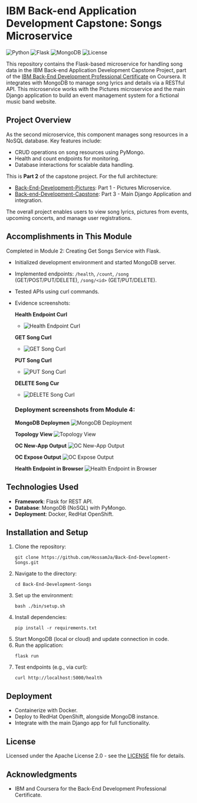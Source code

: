 
# IBM Back-end Application Development Capstone: Songs Microservice

![Python](https://img.shields.io/badge/Python-3.8%2B-blue?logo=python)
![Flask](https://img.shields.io/badge/Flask-2.0%2B-black?logo=flask)
![MongoDB](https://img.shields.io/badge/MongoDB-5.0%2B-green?logo=mongodb)
![License](https://img.shields.io/badge/License-Apache%202.0-orange)

This repository contains the Flask-based microservice for handling song data in the IBM Back-end Application Development Capstone Project, part of the [IBM Back-End Development Professional Certificate](https://www.coursera.org/professional-certificates/ibm-backend-development) on Coursera. It integrates with MongoDB to manage song lyrics and details via a RESTful API. This microservice works with the Pictures microservice and the main Django application to build an event management system for a fictional music band website.

## Project Overview

As the second microservice, this component manages song resources in a NoSQL database. Key features include:
- CRUD operations on song resources using PyMongo.
- Health and count endpoints for monitoring.
- Database interactions for scalable data handling.

This is **Part 2** of the capstone project. For the full architecture:
- [Back-End-Development-Pictures](https://github.com/HossamJa/Back-End-Development-Pictures): Part 1 - Pictures Microservice.
- [Back-end-Development-Capstone](https://github.com/HossamJa/Back-end-Development-Capstone): Part 3 - Main Django Application and integration.

The overall project enables users to view song lyrics, pictures from events, upcoming concerts, and manage user registrations.

## Accomplishments in This Module

Completed in Module 2: Creating Get Songs Service with Flask.
- Initialized development environment and started MongoDB server.
- Implemented endpoints: `/health`, `/count`, `/song` (GET/POST/PUT/DELETE), `/song/<id>` (GET/PUT/DELETE).
- Tested APIs using curl commands.
- Evidence screenshots:

  **Health Endpoint Curl**
  - ![Health Endpoint Curl](screenshots/songs-ex1-health-curl.PNG)

  **GET Song Curl**
  - ![GET Song Curl](screenshots/songs-ex2-get-song-curl.PNG)

  **PUT Song Curl**
  - ![PUT Song Curl](screenshots/songs-ex5-put-song-passing.PNG)

  **DELETE Song Cur**
  - ![DELETE Song Curl](screenshots/songs-ex6-delete-song-passing.PNG)

  ### Deployment screenshots from Module 4:

    **MongoDB Deploymen**
    ![MongoDB Deployment](screenshots/deploy-getsong-1.PNG)
 
    **Topology View**
    ![Topology View](screenshots/deploy-getsong-2.PNG)
 
    **OC New-App Output**
    ![OC New-App Output](screenshots/deploy-getsong-3.PNG)
 
    **OC Expose Output**
    ![OC Expose Output](screenshots/deploy-getsong-4.PNG)
 
    **Health Endpoint in Browser**
    ![Health Endpoint in Browser](screenshots/deploy-getsong-5.PNG)

## Technologies Used

- **Framework**: Flask for REST API.
- **Database**: MongoDB (NoSQL) with PyMongo.
- **Deployment**: Docker, RedHat OpenShift.

## Installation and Setup

1. Clone the repository:
   ```
   git clone https://github.com/HossamJa/Back-End-Development-Songs.git
   ```
2. Navigate to the directory:
   ```
   cd Back-End-Development-Songs
   ```
3. Set up the environment:
   ```
   bash ./bin/setup.sh
   ```
4. Install dependencies:
   ```
   pip install -r requirements.txt
   ```
5. Start MongoDB (local or cloud) and update connection in code.
6. Run the application:
   ```
   flask run
   ```
7. Test endpoints (e.g., via curl):
   ```
   curl http://localhost:5000/health
   ```

## Deployment

- Containerize with Docker.
- Deploy to RedHat OpenShift, alongside MongoDB instance.
- Integrate with the main Django app for full functionality.

## License

Licensed under the Apache License 2.0 - see the [LICENSE](LICENSE) file for details.

## Acknowledgments

- IBM and Coursera for the Back-End Development Professional Certificate.

